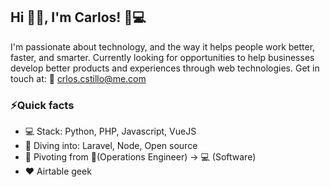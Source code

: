 ## Hi 👋🏼, I'm Carlos! 👷💻

I'm passionate about technology, and the way it helps people work better, faster, and smarter.
Currently looking for opportunities to help businesses develop better products and experiences through web technologies.
Get in touch at: 📧 crlos.cstillo@me.com

### ⚡️Quick facts
- 💻 Stack: Python, PHP, Javascript, VueJS
- 📖 Diving into: Laravel, Node, Open source
- 🔀 Pivoting from 👷(Operations Engineer) → 💻 (Software)
- ❤️ Airtable geek
